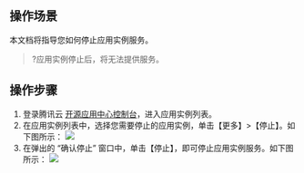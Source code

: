## 操作场景
本文档将指导您如何停止应用实例服务。
>?应用实例停止后，将无法提供服务。

## 操作步骤

1. 登录腾讯云 [开源应用中心控制台](https://console.cloud.tencent.com/oac)，进入应用实例列表。
2. 在应用实例列表中，选择您需要停止的应用实例，单击【更多】>【停止】。如下图所示：
![](https://main.qcloudimg.com/raw/828db4d17a718dfa515f0090a2f10350.png)
3. 在弹出的 “确认停止” 窗口中，单击【停止】，即可停止应用实例服务。如下图所示：
![](https://main.qcloudimg.com/raw/edc4a05f407b5c83218640952ecb003d.png)

